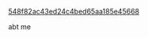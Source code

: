 [548f82ac43ed24c4bed65aa185e45668](https://github.com/user-attachments/assets/38458cb4-5afc-437a-9196-06d52c1ab744)


abt me

